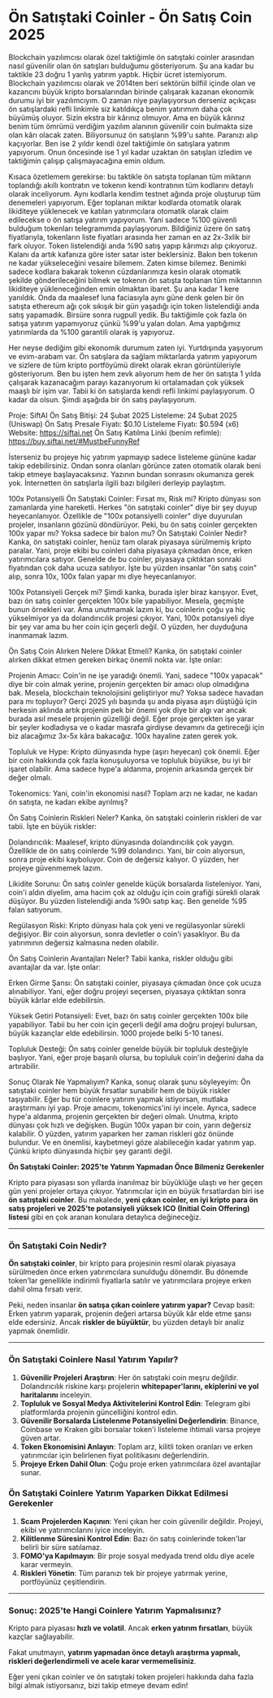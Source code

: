 <h1>Ön Satıştaki Coinler - Ön Satış Coin 2025</h1>
Blockchain yazılımcısı olarak özel taktiğimle ön satıştaki coinler arasından nasıl güvenilir olan ön satışları bulduğumu gösteriyorum. Şu ana kadar bu taktikle 23 doğru 1 yanlış yatırım yaptık. Hiçbir ücret istemiyorum. Blockchain yazılımcısı olarak ve 2014ten beri sektörün bilfiil içinde olan ve kazancını büyük kripto borsalarından birinde çalışarak kazanan ekonomik durumu iyi bir yazılımcıyım. O zaman niye paylaşıyorsun derseniz açıkçası ön satışlardaki refli linkimle siz katıldıkça benim yatırımım daha çok büyümüş oluyor. Sizin ekstra bir kârınız olmuyor. Ama en büyük kârınız benim tüm ömrümü verdiğim yazılım alanının güvenilir coin bulmakta size olan kârı olacak zaten. Biliyorsunuz ön satışların %99'u sahte. Paranızı alıp kaçıyorlar. Ben ise 2 yıldır kendi özel taktiğimle ön satışlara yatırım yapıyorum. Onun öncesinde ise 1 yıl kadar uzaktan ön satışları izledim ve taktiğimin çalışıp çalışmayacağına emin oldum. 

Kısaca özetlemem gerekirse: bu taktikle ön satışta toplanan tüm miktarın toplandığı akıllı kontratın ve tokenın kendi kontratının tüm kodlarını detaylı olarak inceliyorum. Aynı kodlarla kendim testnet ağında proje oluşturup tüm denemeleri yapıyorum. Eğer toplanan miktar kodlarda otomatik olarak likiditeye yüklenecek ve katılan yatırımcılara otomatik olarak claim edilecekse o ön satışa yatırım yapıyorum. Yani sadece %100 güvenli bulduğum tokenları telegramımda paylaşıyorum. Bildiğiniz üzere ön satış fiyatlarıyla, tokenların liste fiyatları arasında her zaman en az 2x-3xlik bir fark oluyor. Token listelendiği anda %90 satış yapıp kârımızı alıp çıkıyoruz. Kalanı da artık kafanıza göre ister satar ister beklersiniz. Bakın ben tokenın ne kadar yükseleceğini vesaire bilemem. Zaten kimse bilemez. Benimki sadece kodlara bakarak tokenın cüzdanlarımıza kesin olarak otomatik şekilde gönderileceğini bilmek ve tokenın ön satışta toplanan tüm miktarının likiditeye yükleneceğinden emin olmaktan ibaret. Şu ana kadar 1 kere yanıldık. Onda da maalesef luna faciasıyla aynı güne denk gelen bir ön satışta ethereum ağı çok sıkışık bir gün yaşadığı için token listelendiği anda satış yapamadık. Birsüre sonra rugpull yedik. Bu taktiğimle çok fazla ön satışa yatırım yapamıyoruz çünkü %99'u yalan dolan. Ama yaptığımız yatırımlarda da %100 garantili olarak iş yapıyoruz.

Her neyse dediğim gibi ekonomik durumum zaten iyi. Yurtdışında yaşıyorum ve evim-arabam var. Ön satışlara da sağlam miktarlarda yatırım yapıyorum ve sizlere de tüm kripto portföyümü direkt olarak ekran görüntüleriyle gösteriyorum. Ben bu işten hem zevk alıyorum hem de her ön satışta 1 yılda çalışarak kazanacağım parayı kazanıyorum ki ortalamadan çok yüksek maaşlı bir işim var. Tabii ki ön satışlarda kendi refli linkimi paylaşıyorum. O kadar da olsun. Şimdi aşağıda bir ön satış paylaşıyorum.

Proje: SiftAI
Ön Satış Bitişi: 24 Şubat 2025
Listeleme: 24 Şubat 2025 (Uniswap)
Ön Satış Presale Fiyatı: $0.10
Listeleme Fiyatı: $0.594 (x6)
Website: <a target="_blank" href="https://siftai.net">https://siftai.net</a>
Ön Satış Katılma Linki (benim refimle): <a target="_blank" href="https://buy.siftai.net/#MustbeFunnyRef">https://buy.siftai.net/#MustbeFunnyRef</a>

İsterseniz bu projeye hiç yatırım yapmayıp sadece listeleme gününe kadar takip edebilirsiniz. Ondan sonra olanları görünce zaten otomatik olarak beni takip etmeye başlayacaksınız. Yazının bundan sonrasını okumanıza gerek yok. İnternetten ön satışlarla ilgili bazı bilgileri derleyip paylaştım.

100x Potansiyelli Ön Satıştaki Coinler: Fırsat mı, Risk mi?
Kripto dünyası son zamanlarda yine hareketli. Herkes "ön satıştaki coinler" diye bir şey duyup heyecanlanıyor. Özellikle de "100x potansiyelli coinler" diye duyurulan projeler, insanların gözünü döndürüyor. Peki, bu ön satış coinler gerçekten 100x yapar mı? Yoksa sadece bir balon mu? Ön Satıştaki Coinler Nedir? Kanka, ön satıştaki coinler, henüz tam olarak piyasaya sürülmemiş kripto paralar. Yani, proje ekibi bu coinleri daha piyasaya çıkmadan önce, erken yatırımcılara satıyor. Genelde de bu coinler, piyasaya çıktıktan sonraki fiyatından çok daha ucuza satılıyor. İşte bu yüzden insanlar "ön satış coin" alıp, sonra 10x, 100x falan yapar mı diye heyecanlanıyor.

100x Potansiyeli Gerçek mi? Şimdi kanka, burada işler biraz karışıyor. Evet, bazı ön satış coinler gerçekten 100x bile yapabiliyor. Mesela, geçmişte bunun örnekleri var. Ama unutmamak lazım ki, bu coinlerin çoğu ya hiç yükselmiyor ya da dolandırıcılık projesi çıkıyor. Yani, 100x potansiyeli diye bir şey var ama bu her coin için geçerli değil. O yüzden, her duyduğuna inanmamak lazım.

Ön Satış Coin Alırken Nelere Dikkat Etmeli? Kanka, ön satıştaki coinler alırken dikkat etmen gereken birkaç önemli nokta var. İşte onlar:

Projenin Amacı: Coin'in ne işe yaradığı önemli. Yani, sadece "100x yapacak" diye bir coin almak yerine, projenin gerçekten bir amacı olup olmadığına bak. Mesela, blockchain teknolojisini geliştiriyor mu? Yoksa sadece havadan para mı topluyor? Gerçi 2025 yılı başında şu anda piyasa aşırı düştüğü için herkesin aklında artık projenin pek bir önemi yok diye bir algı var ancak burada asıl mesele projenin güzelliği değil. Eğer proje gerçekten işe yarar bir şeyler kodladıysa ve o kadar masrafa girdiyse devamını da getireceği için biz alacağımız 3x-5x kâra bakacağız. 100x hayaline zaten gerek yok.

Topluluk ve Hype: Kripto dünyasında hype (aşırı heyecan) çok önemli. Eğer bir coin hakkında çok fazla konuşuluyorsa ve topluluk büyükse, bu iyi bir işaret olabilir. Ama sadece hype'a aldanma, projenin arkasında gerçek bir değer olmalı.

Tokenomics: Yani, coin'in ekonomisi nasıl? Toplam arzı ne kadar, ne kadarı ön satışta, ne kadarı ekibe ayrılmış?

Ön Satış Coinlerin Riskleri Neler?
Kanka, ön satıştaki coinlerin riskleri de var tabii. İşte en büyük riskler:

Dolandırıcılık: Maalesef, kripto dünyasında dolandırıcılık çok yaygın. Özellikle de ön satış coinlerde %99 dolandırıcı. Yani, bir coin alıyorsun, sonra proje ekibi kayboluyor. Coin de değersiz kalıyor. O yüzden, her projeye güvenmemek lazım.

Likidite Sorunu: Ön satış coinler genelde küçük borsalarda listeleniyor. Yani, coin'i aldın diyelim, ama hacim çok az olduğu için coin grafiği sürekli olarak düşüyor. Bu yüzden listelendiği anda %90ı satıp kaç. Ben genelde %95 falan satıyorum.

Regülasyon Riski: Kripto dünyası hala çok yeni ve regülasyonlar sürekli değişiyor. Bir coin alıyorsun, sonra devletler o coin'i yasaklıyor. Bu da yatırımının değersiz kalmasına neden olabilir.

Ön Satış Coinlerin Avantajları Neler?
Tabii kanka, riskler olduğu gibi avantajlar da var. İşte onlar:

Erken Girme Şansı: Ön satıştaki coinler, piyasaya çıkmadan önce çok ucuza alınabiliyor. Yani, eğer doğru projeyi seçersen, piyasaya çıktıktan sonra büyük kârlar elde edebilirsin.

Yüksek Getiri Potansiyeli: Evet, bazı ön satış coinler gerçekten 100x bile yapabiliyor. Tabii bu her coin için geçerli değil ama doğru projeyi bulursan, büyük kazançlar elde edebilirsin. 1000 projede belki 5-10 tanesi.

Topluluk Desteği: Ön satış coinler genelde büyük bir topluluk desteğiyle başlıyor. Yani, eğer proje başarılı olursa, bu topluluk coin'in değerini daha da artırabilir.

Sonuç Olarak Ne Yapmalıyım?
Kanka, sonuç olarak şunu söyleyeyim: Ön satıştaki coinler hem büyük fırsatlar sunabilir hem de büyük riskler taşıyabilir. Eğer bu tür coinlere yatırım yapmak istiyorsan, mutlaka araştırmanı iyi yap. Proje amacını, tokenomics'ini iyi incele. Ayrıca, sadece hype'a aldanma, projenin gerçekten bir değeri olmalı. Unutma, kripto dünyası çok hızlı ve değişken. Bugün 100x yapan bir coin, yarın değersiz kalabilir. O yüzden, yatırım yaparken her zaman riskleri göz önünde bulundur. Ve en önemlisi, kaybetmeyi göze alabileceğin kadar yatırım yap. Çünkü kripto dünyasında hiçbir şey garanti değil.



**Ön Satıştaki Coinler: 2025'te Yatırım Yapmadan Önce Bilmeniz Gerekenler**

Kripto para piyasası son yıllarda inanılmaz bir büyüklüğe ulaştı ve her geçen gün yeni projeler ortaya çıkıyor. Yatırımcılar için en büyük fırsatlardan biri ise **ön satıştaki coinler**. Bu makalede, **yeni çıkan coinler, en iyi kripto para ön satış projeleri ve 2025'te potansiyeli yüksek ICO (Initial Coin Offering) listesi** gibi en çok aranan konulara detaylıca değineceğiz.

---

### **Ön Satıştaki Coin Nedir?**

**Ön satıştaki coinler**, bir kripto para projesinin resmî olarak piyasaya sürülmeden önce erken yatırımcılara sunulduğu dönemdir. Bu dönemde token'lar genellikle indirimli fiyatlarla satılır ve yatırımcılara projeye erken dahil olma fırsatı verir.

Peki, neden insanlar **ön satışa çıkan coinlere yatırım yapar?** Cevap basit: Erken yatırım yaparak, projenin değeri artarsa büyük kâr elde etme şansı elde edersiniz. Ancak **riskler de büyüktür**, bu yüzden detaylı bir analiz yapmak önemlidir.

---

### **Ön Satıştaki Coinlere Nasıl Yatırım Yapılır?**

1. **Güvenilir Projeleri Araştırın**: Her ön satıştaki coin meşru değildir. Dolandırıcılık riskine karşı projelerin **whitepaper'larını, ekiplerini ve yol haritalarını** inceleyin.
2. **Topluluk ve Sosyal Medya Aktivitelerini Kontrol Edin**: Telegram gibi platformlarda projenin güncelliğini kontrol edin.
3. **Güvenilir Borsalarda Listelenme Potansiyelini Değerlendirin**: Binance, Coinbase ve Kraken gibi borsalar token'i listeleme ihtimali varsa projeye güven artar.
4. **Token Ekonomisini Anlayın**: Toplam arz, kilitli token oranları ve erken yatırımcılar için belirlenen fiyat politikasını değerlendirin.
5. **Projeye Erken Dahil Olun**: Çoğu proje erken yatırımcılara özel avantajlar sunar.

### **Ön Satıştaki Coinlere Yatırım Yaparken Dikkat Edilmesi Gerekenler**

1. **Scam Projelerden Kaçının**: Yeni çıkan her coin güvenilir değildir. Projeyi, ekibi ve yatırımcılarını iyice inceleyin.
2. **Kilitlenme Süresini Kontrol Edin**: Bazı ön satış coinlerinde token'lar belirli bir süre satılamaz.
3. **FOMO'ya Kapılmayın**: Bir proje sosyal medyada trend oldu diye acele karar vermeyin.
4. **Riskleri Yönetin**: Tüm paranızı tek bir projeye yatırmak yerine, portföyünüz çeşitlendirin.

---

### **Sonuç: 2025'te Hangi Coinlere Yatırım Yapmalısınız?**

Kripto para piyasası **hızlı ve volatil**. Ancak **erken yatırım fırsatları**, büyük kazçlar sağlayabilir. 

Fakat unutmayın, **yatırım yapmadan önce detaylı araştırma yapmalı, riskleri değerlendirmeli ve acele karar vermemelisiniz**.

Eğer yeni çıkan coinler ve ön satıştaki token projeleri hakkında daha fazla bilgi almak istiyorsanız, bizi takip etmeye devam edin!




